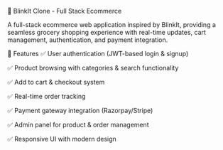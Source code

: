 🚀 BlinkIt Clone - Full Stack Ecommerce

A full-stack ecommerce web application inspired by BlinkIt, providing a seamless grocery shopping experience with real-time updates, cart management, authentication, and payment integration.


🌟 Features
✅ User authentication (JWT-based login & signup)

✅ Product browsing with categories & search functionality

✅ Add to cart & checkout system

✅ Real-time order tracking

✅ Payment gateway integration (Razorpay/Stripe)

✅ Admin panel for product & order management

✅ Responsive UI with modern design
